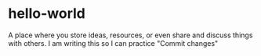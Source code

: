 # hello-world
A place where you store ideas, resources, or even share and discuss things with others.
I am writing this so I can practice "Commit changes"
